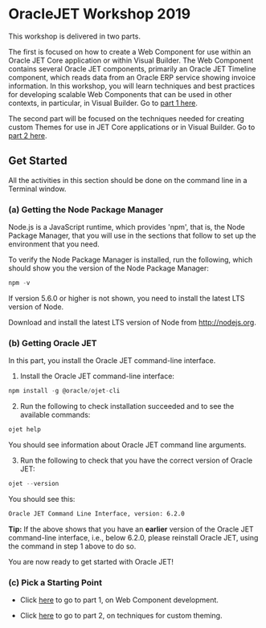 # OracleJET Workshop 2019
This workshop is delivered in two parts.  

The first is focused on how to create a Web Component for use within an Oracle JET Core application or within Visual Builder. The Web Component contains several Oracle JET components, primarily an Oracle JET Timeline component, which reads data from an Oracle ERP service showing invoice information. In this workshop, you will learn techniques and best practices for developing scalable Web Components that can be used in other contexts, in particular, in Visual Builder. Go to [part 1 here](part1.md).

The second part will be focused on the techniques needed for creating custom Themes for use in JET Core applications or in Visual Builder. Go to [part 2 here](part2.md).

## Get Started

All the activities in this section should be done on the command line in a Terminal window.

### (a) Getting the Node Package Manager

Node.js is a JavaScript runtime, which provides 'npm', that is, the Node Package Manager, that you will use in the sections that follow to set up the environment that you need.

To verify the Node Package Manager is installed, run the following, which should show you the version of the Node Package Manager:
```js #button { border: none; }   
npm -v
```

If version 5.6.0 or higher is not shown, you need to install the latest LTS version of Node.

Download and install the latest LTS version of Node from http://nodejs.org.

### (b) Getting Oracle JET

In this part, you install the Oracle JET command-line interface.

1. Install the Oracle JET command-line interface:

```js #button { border: none; }
npm install -g @oracle/ojet-cli
```

2. Run the following to check installation succeeded and to see the available commands:

```js #button { border: none; }
ojet help
```

You should see information about Oracle JET command line arguments.

3. Run the following to check that you have the correct version of Oracle JET:

```js #button { border: none; }
ojet --version
```

You should see this:

```html #button { border: none; }
Oracle JET Command Line Interface, version: 6.2.0
```

**Tip:** If the above shows that you have an **earlier** version of the Oracle JET command-line interface, i.e., below 6.2.0, please reinstall Oracle JET, using the command in step 1 above to do so.

You are now ready to get started with Oracle JET!

### (c) Pick a Starting Point

   * Click [here](part1.md) to go to part 1, on Web Component development.

   * Click [here](part2.md) to go to part 2, on techniques for custom theming.



